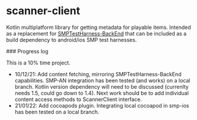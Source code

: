 # scanner-client

Kotlin multiplatform library for getting metadata for playable items.
Intended as a replacement for [SMPTestHarness-BackEnd](https://github.com/bbc/SMPTestHarness-BackEnd)
that can be included as a build dependency to android/ios SMP test harnesses.

### Progress log

This is a 10% time project. 

- 10/12/21: Add content fetching, mirroring SMPTestHarness-BackEnd capabilities.
  SMP-AN integration has been tested (and works) on a local branch. Kotlin version
  dependency will need to be discussed (currenlty needs 1.5, could go down to 1.4).
  Next work should be to add individual content access methods to ScannerClient interface.
- 21/01/22: Add cocoapods plugin. Integrating local cocoapod in smp-ios has been tested on
  a local branch.
